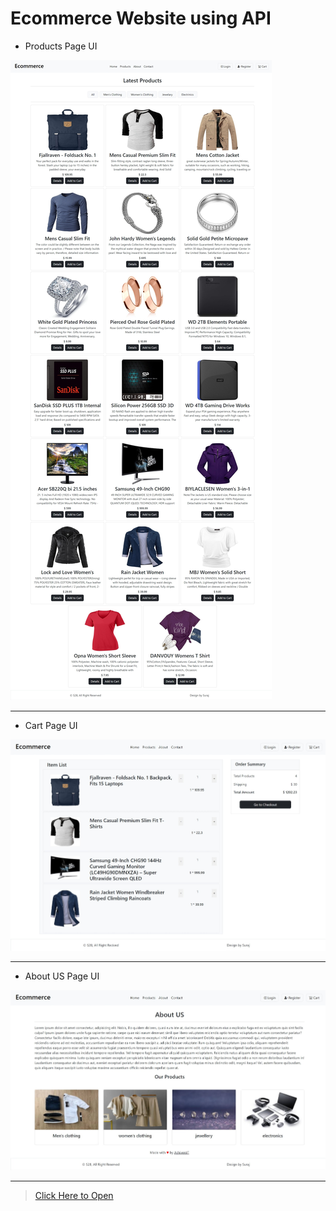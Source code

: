 # Ecommerce Website using API

- Products Page UI

![alt Products](https://github.com/suraj28j/Ecommerce-Website-using-API/blob/main/Product%20Page%20UI.jpeg)

---

- Cart Page UI

![alt Cart](https://github.com/suraj28j/Ecommerce-Website-using-API/blob/main/Cart%20Page%20UI.jpeg)

---

- About US Page UI

![alt About](https://github.com/suraj28j/Ecommerce-Website-using-API/blob/main/About%20Page%20UI.jpeg)


---

>[Click Here to Open](https://suraj28j.github.io/Ecommerce-Website-using-API/) 